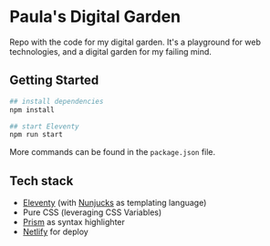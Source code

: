 # Paula's Digital Garden

Repo with the code for my digital garden. It's a playground for web technologies, and a digital garden for my failing mind.

## Getting Started

```bash
## install dependencies
npm install

## start Eleventy
npm run start
```

More commands can be found in the `package.json` file.

## Tech stack

- [Eleventy](https://www.11ty.dev/) (with [Nunjucks](https://mozilla.github.io/nunjucks/) as templating language)
- Pure CSS (leveraging CSS Variables)
- [Prism](https://prismjs.com/) as syntax highlighter
- [Netlify](https://www.netlify.com/) for deploy
